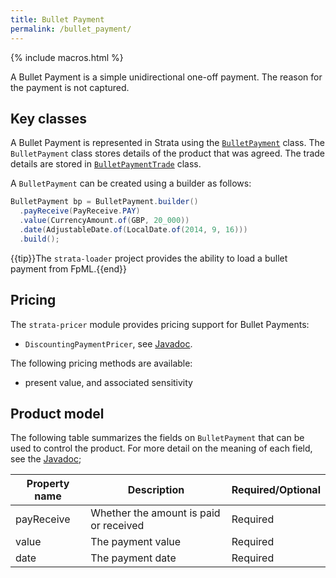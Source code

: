 ```yaml
---
title: Bullet Payment
permalink: /bullet_payment/
---
```


{% include macros.html %}

A Bullet Payment is a simple unidirectional one-off payment.
The reason for the payment is not captured.


## Key classes

A Bullet Payment is represented in Strata using the [`BulletPayment`]({{site.baseurl}}/apidocs/com/opengamma/strata/product/payment/BulletPayment.html) class.
The `BulletPayment` class stores details of the product that was agreed.
The trade details are stored in [`BulletPaymentTrade`]({{site.baseurl}}/apidocs/com/opengamma/strata/product/payment/BulletPaymentTrade.html) class.

A `BulletPayment` can be created using a builder as follows:

```java
BulletPayment bp = BulletPayment.builder()
  .payReceive(PayReceive.PAY)
  .value(CurrencyAmount.of(GBP, 20_000))
  .date(AdjustableDate.of(LocalDate.of(2014, 9, 16)))
  .build();
```

{{tip}}The `strata-loader` project provides the ability to load a bullet payment from FpML.{{end}}


## Pricing

The `strata-pricer` module provides pricing support for Bullet Payments:

* `DiscountingPaymentPricer`, see [Javadoc]({{site.baseurl}}/apidocs/com/opengamma/strata/pricer/DiscountingPaymentPricer.html).

The following pricing methods are available:

* present value, and associated sensitivity


## Product model

The following table summarizes the fields on `BulletPayment` that can be used to control the product.
For more detail on the meaning of each field, see the
[Javadoc]({{site.baseurl}}/apidocs/com/opengamma/strata/product/payment/BulletPayment.html);

| Property name     | Description | Required/Optional |
|-------------------|-------------|-------------------|
| payReceive        | Whether the amount is paid or received | Required |
| value             | The payment value | Required |
| date              | The payment date | Required |

